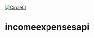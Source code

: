 [![CircleCI](https://circleci.com/gh/zio4272/Django-incomeexpensesapi/tree/main.svg?style=svg)](https://circleci.com/gh/zio4272/Django-incomeexpensesapi/tree/main)
# incomeexpensesapi
